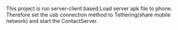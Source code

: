 
This project is run server-client based.Load server apk file to phone. Therefore set the usb connection method to Tethering(share mobile network) and start the ContactServer.

